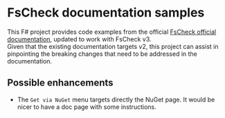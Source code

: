 # FsCheck documentation samples
This F# project provides code examples from the official [FsCheck
official documentation](https://fscheck.github.io/FsCheck/), updated
to work with FsCheck v3.  
Given that the existing documentation targets v2, this project can
assist in pinpointing the breaking changes that need to be addressed
in the documentation.


## Possible enhancements

* The `Get via NuGet` menu targets directly the NuGet page. It would
  be nicer to have a doc page with some instructions.
